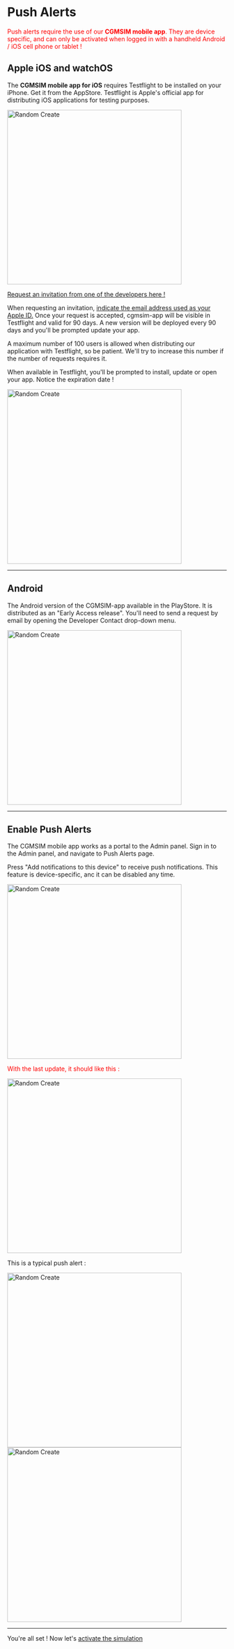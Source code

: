 # Push Alerts

<span style="color:red">Push alerts require the use of our **CGMSIM mobile app**. They are device specific, and can only be activated when logged in with a handheld Android / iOS cell phone or tablet !</span>
## Apple iOS and watchOS

The **CGMSIM mobile app for iOS** requires Testflight to be installed on your iPhone. Get it from the AppStore.
Testflight is Apple's official app for distributing iOS applications for testing purposes. 

<img src="../img/testflight1.jpg" alt="Random Create" width="400"/>

[Request an invitation from one of the developers here !](contact/contact.md) 

When requesting an invitation, <u>indicate the email address used as your Apple ID.</u> Once your request is accepted, cgmsim-app will be visible in Testflight and valid for 90 days. A new version will be deployed every 90 days and you'll be prompted update your app. 

A maximum number of 100 users is allowed when distributing our application with Testflight, so be patient. We'll try to increase this number if the number of requests requires it.

When available in Testflight, you'll be prompted to install, update or open your app. Notice the expiration date ! 

<img src="../img/testflight2.jpg" alt="Random Create" width="400"/>

<hr>

## Android

The Android version of the CGMSIM-app available in the PlayStore. It is distributed as an "Early Access release". You'll need to send a request by email by opening the Developer Contact drop-down menu.

<img src="../img/app-android.jpg" alt="Random Create" width="400"/>

<hr>

## Enable Push Alerts

The CGMSIM mobile app works as a portal to the Admin panel. Sign in to the Admin panel, and navigate to Push Alerts page.

Press "Add notifications to this device" to receive push notifications. This feature is device-specific, anc it can be disabled any time. 

<img src="../img/profile_mobile_pushalerts.jpg" alt="Random Create" width="400"/>

<span style="color:red"> With the last update, it should like this :  </span>

<img src="../img/profile_mobile_pushalerts2.jpg" alt="Random Create" width="400"/>

This is a typical push alert :

<img src="../img/push_ios.jpg" alt="Random Create" width="400"/>

<img src="../img/push_watchOS.jpg" alt="Random Create" width="400"/>

<hr>

You're all set ! Now let's [activate the simulation](activate.md)

<br>